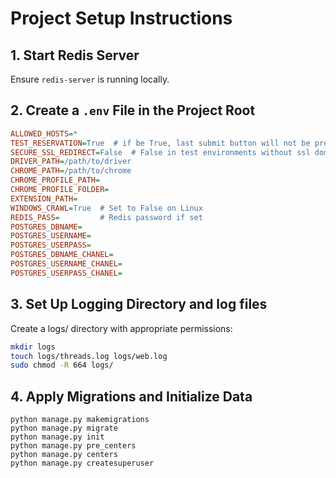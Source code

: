 # Project Setup Instructions

## 1. Start Redis Server  
Ensure `redis-server` is running locally.

## 2. Create a `.env` File in the Project Root  
```ini
ALLOWED_HOSTS=*
TEST_RESERVATION=True  # if be True, last submit button will not be pressed (used for test environments)
SECURE_SSL_REDIRECT=False  # False in test environments without ssl domain
DRIVER_PATH=/path/to/driver
CHROME_PATH=/path/to/chrome
CHROME_PROFILE_PATH=
CHROME_PROFILE_FOLDER=
EXTENSION_PATH=
WINDOWS_CRAWL=True  # Set to False on Linux
REDIS_PASS=         # Redis password if set
POSTGRES_DBNAME=
POSTGRES_USERNAME=
POSTGRES_USERPASS=
POSTGRES_DBNAME_CHANEL=
POSTGRES_USERNAME_CHANEL=
POSTGRES_USERPASS_CHANEL=
```

## 3. Set Up Logging Directory and  log files

Create a logs/ directory with appropriate permissions:
```sh
mkdir logs
touch logs/threads.log logs/web.log
sudo chmod -R 664 logs/
```

## 4. Apply Migrations and Initialize Data
```
python manage.py makemigrations
python manage.py migrate
python manage.py init
python manage.py pre_centers
python manage.py centers
python manage.py createsuperuser
```
